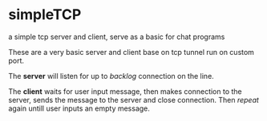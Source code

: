 # simpleTCP
a simple tcp server and client, serve as a basic for chat programs

These are a very basic server and client base on tcp tunnel run on custom port.

The **server** will listen for up to *backlog* connection on the line. 

The **client** waits for user input message, then makes connection to the server, sends the message to the server and close connection. Then *repeat* again untill user inputs an empty message.
